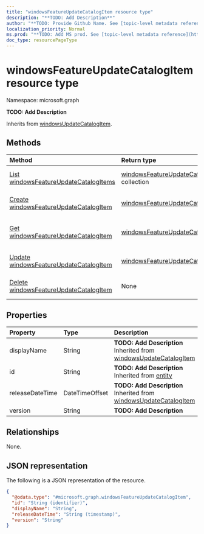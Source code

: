 ```yaml
---
title: "windowsFeatureUpdateCatalogItem resource type"
description: "**TODO: Add Description**"
author: "**TODO: Provide Github Name. See [topic-level metadata reference](https://msgo.azurewebsites.net/add/document/guidelines/metadata.html#topic-level-metadata)**"
localization_priority: Normal
ms.prod: "**TODO: Add MS prod. See [topic-level metadata reference](https://msgo.azurewebsites.net/add/document/guidelines/metadata.html#topic-level-metadata)**"
doc_type: resourcePageType
---
```


# windowsFeatureUpdateCatalogItem resource type

Namespace: microsoft.graph

**TODO: Add Description**


Inherits from [windowsUpdateCatalogItem](../resources/windowsupdatecatalogitem.md).

## Methods
|Method|Return type|Description|
|:---|:---|:---|
|[List windowsFeatureUpdateCatalogItems](../api/intune-windowsfeatureupdatecatalogitem-list.md)|[windowsFeatureUpdateCatalogItem](../resources/intune-windowsfeatureupdatecatalogitem.md) collection|Get a list of the [windowsFeatureUpdateCatalogItem](../resources/windowsfeatureupdatecatalogitem.md) objects and their properties.|
|[Create windowsFeatureUpdateCatalogItem](../api/intune-windowsfeatureupdatecatalogitem-create.md)|[windowsFeatureUpdateCatalogItem](../resources/intune-windowsfeatureupdatecatalogitem.md)|Create a new [windowsFeatureUpdateCatalogItem](../resources/intune-windowsfeatureupdatecatalogitem.md) object.|
|[Get windowsFeatureUpdateCatalogItem](../api/intune-windowsfeatureupdatecatalogitem-get.md)|[windowsFeatureUpdateCatalogItem](../resources/intune-windowsfeatureupdatecatalogitem.md)|Read the properties and relationships of a [windowsFeatureUpdateCatalogItem](../resources/intune-windowsfeatureupdatecatalogitem.md) object.|
|[Update windowsFeatureUpdateCatalogItem](../api/intune-windowsfeatureupdatecatalogitem-update.md)|[windowsFeatureUpdateCatalogItem](../resources/intune-windowsfeatureupdatecatalogitem.md)|Update the properties of a [windowsFeatureUpdateCatalogItem](../resources/intune-windowsfeatureupdatecatalogitem.md) object.|
|[Delete windowsFeatureUpdateCatalogItem](../api/intune-windowsfeatureupdatecatalogitem-delete.md)|None|Deletes a [windowsFeatureUpdateCatalogItem](../resources/intune-windowsfeatureupdatecatalogitem.md) object.|

## Properties
|Property|Type|Description|
|:---|:---|:---|
|displayName|String|**TODO: Add Description** Inherited from [windowsUpdateCatalogItem](../resources/intune-windowsupdatecatalogitem.md)|
|id|String|**TODO: Add Description** Inherited from [entity](../resources/entity.md)|
|releaseDateTime|DateTimeOffset|**TODO: Add Description** Inherited from [windowsUpdateCatalogItem](../resources/intune-windowsupdatecatalogitem.md)|
|version|String|**TODO: Add Description**|

## Relationships
None.

## JSON representation
The following is a JSON representation of the resource.
<!-- {
  "blockType": "resource",
  "keyProperty": "id",
  "@odata.type": "microsoft.graph.windowsFeatureUpdateCatalogItem",
  "baseType": "microsoft.graph.windowsUpdateCatalogItem",
  "openType": false
}
-->
``` json
{
  "@odata.type": "#microsoft.graph.windowsFeatureUpdateCatalogItem",
  "id": "String (identifier)",
  "displayName": "String",
  "releaseDateTime": "String (timestamp)",
  "version": "String"
}
```

